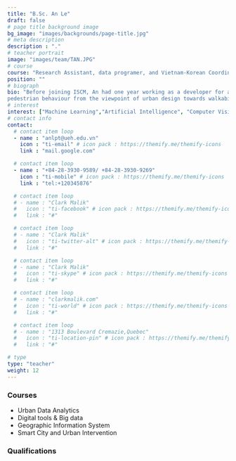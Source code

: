```yaml
---
title: "B.Sc. An Le"
draft: false
# page title background image
bg_image: "images/backgrounds/page-title.jpg"
# meta description
description : "."
# teacher portrait
image: "images/team/TAN.JPG"
# course
course: "Research Assistant, data programer, and Vietnam-Korean Coordinator"
position: ""
# biograph
bio: "Before joining ISCM, An had one year working as a developer for a well-known Japanese corporation, and a Vietnamese start-up developing enterprise. During this time, he had published two significant works: interactive digital signage and an education website. Currently, he is the youngest IT-Researcher at ISCM, mainly in charge of a platform for Interactive Simulation of
pedestrian behaviour from the viewpoint of urban design towards walkability. He is also a postgraduate in Urban Design and Smart City at National Seoul University to reinforce his knowledge. An always brings his best-offering as a core member in performing in-depth research for Smart City development."
# interest
interest: ["Machine Learning","Artificial Intelligence", "Computer Vision", "Agent Based Modelling"]
# contact info
contact:
  # contact item loop
  - name : "anlpt@ueh.edu.vn"
    icon : "ti-email" # icon pack : https://themify.me/themify-icons
    link : "mail.google.com"

  # contact item loop
  - name : "+84-28-3930-9589/ +84-28-3930-9269"
    icon : "ti-mobile" # icon pack : https://themify.me/themify-icons
    link : "tel:+120345876"

  # contact item loop
  # - name : "Clark Malik"
  #   icon : "ti-facebook" # icon pack : https://themify.me/themify-icons
  #   link : "#"

  # contact item loop
  # - name : "Clark Malik"
  #   icon : "ti-twitter-alt" # icon pack : https://themify.me/themify-icons
  #   link : "#"

  # contact item loop
  # - name : "Clark Malik"
  #   icon : "ti-skype" # icon pack : https://themify.me/themify-icons
  #   link : "#"

  # contact item loop
  # - name : "clarkmalik.com"
  #   icon : "ti-world" # icon pack : https://themify.me/themify-icons
  #   link : "#"

  # contact item loop
  # - name : "1313 Boulevard Cremazie,Quebec"
  #   icon : "ti-location-pin" # icon pack : https://themify.me/themify-icons
  #   link : "#"

# type
type: "teacher"
weight: 12
---
```


### Courses
* Urban Data Analytics
* Digital tools & Big data
* Geographic Information System
* Smart City and Urban Intervention

### Qualifications

